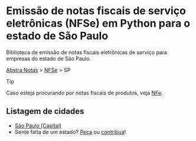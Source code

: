 # Emissão de notas fiscais de serviço eletrônicas (NFSe) em Python para o estado de São Paulo

Biblioteca de emissão de notas fiscais eletrônicas de serviço para empresas do estado de São Paulo.

[Abstra Notas](/README.md) > [NFSe](/abstra_notas/nfse/README.md) > SP

> [!TIP]
> Caso esteja procurando por notas fiscais de produtos, veja [NFe](/abstra_notas/nfe/README.md).


## Listagem de cidades
- [São Paulo (Capital)](/abstra_notas/nfse/sp/sao_paulo/README.md)
- Sente falta de um estado? [Peça](https://github.com/abstra-app/notas/issues/new) ou [contribua](/CONTRIBUTING.md)!